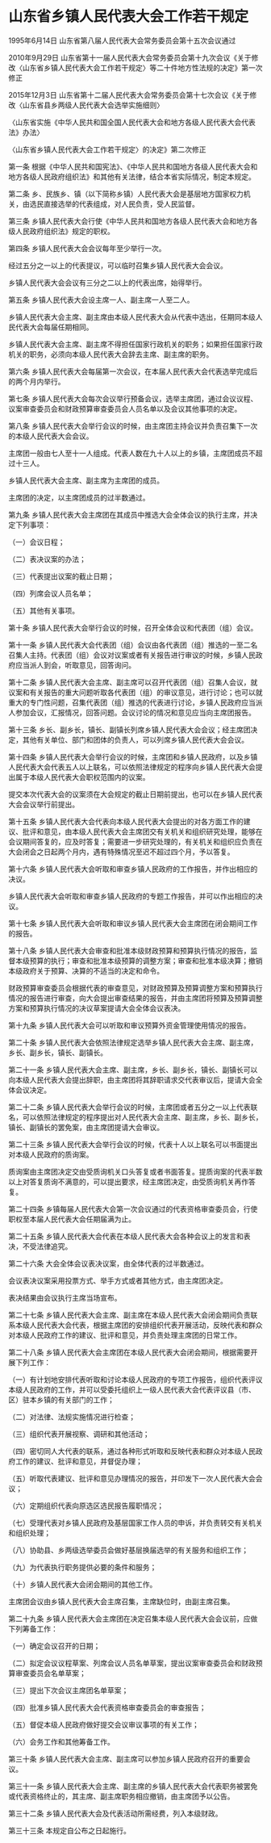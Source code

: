 # 山东省乡镇人民代表大会工作若干规定

1995年6月14日 山东省第八届人民代表大会常务委员会第十五次会议通过

2010年9月29日 山东省第十一届人民代表大会常务委员会第十九次会议《关于修改〈山东省乡镇人民代表大会工作若干规定〉等二十件地方性法规的决定》第一次修正

2015年12月3日 山东省第十二届人民代表大会常务委员会第十七次会议《关于修改〈山东省县乡两级人民代表大会选举实施细则〉

〈山东省实施《中华人民共和国全国人民代表大会和地方各级人民代表大会代表法》办法〉

〈山东省乡镇人民代表大会工作若干规定〉的决定》第二次修正

<!-- INFO END -->

第一条 根据《中华人民共和国宪法》、《中华人民共和国地方各级人民代表大会和地方各级人民政府组织法》和其他有关法律，结合本省实际情况，制定本规定。

第二条 乡、民族乡、镇（以下简称乡镇）人民代表大会是基层地方国家权力机关，由选民直接选举的代表组成，对人民负责，受人民监督。

第三条 乡镇人民代表大会行使《中华人民共和国地方各级人民代表大会和地方各级人民政府组织法》规定的职权。

第四条 乡镇人民代表大会会议每年至少举行一次。

经过五分之一以上的代表提议，可以临时召集乡镇人民代表大会会议。

乡镇人民代表大会会议有三分之二以上的代表出席，始得举行。

第五条 乡镇人民代表大会设主席一人、副主席一人至二人。

乡镇人民代表大会主席、副主席由本级人民代表大会从代表中选出，任期同本级人民代表大会每届任期相同。

乡镇人民代表大会主席、副主席不得担任国家行政机关的职务；如果担任国家行政机关的职务，必须向本级人民代表大会辞去主席、副主席的职务。

第六条 乡镇人民代表大会每届第一次会议，在本届人民代表大会代表选举完成后的两个月内举行。

第七条 乡镇人民代表大会每次会议举行预备会议，选举主席团，通过会议议程、议案审查委员会和财政预算审查委员会人员名单以及会议其他事项的决定。

第八条 乡镇人民代表大会举行会议的时候，由主席团主持会议并负责召集下一次的本级人民代表大会会议。

主席团一般由七人至十一人组成。代表人数在九十人以上的乡镇，主席团成员不超过十三人。

乡镇人民代表大会主席、副主席为主席团的成员。

主席团的决定，以主席团成员的过半数通过。

第九条 乡镇人民代表大会主席团在其成员中推选大会全体会议的执行主席，并决定下列事项：

（一）会议日程；

（二）表决议案的办法；

（三）代表提出议案的截止日期；

（四）列席会议人员名单；

（五）其他有关事项。

第十条 乡镇人民代表大会举行会议的时候，召开全体会议和代表团（组）会议。

第十一条 乡镇人民代表大会代表团（组）会议由各代表团（组）推选的一至二名召集人主持。代表团（组）会议对议案或者有关报告进行审议的时候，乡镇人民政府应当派人到会，听取意见，回答询问。

第十二条 乡镇人民代表大会主席、副主席可以召开代表团（组）召集人会议，就议案和有关报告的重大问题听取各代表团（组）的审议意见，进行讨论；也可以就重大的专门性问题，召集代表团（组）推选的代表进行讨论，乡镇人民政府应当派人参加会议，汇报情况，回答问题。会议讨论的情况和意见应当向主席团报告。

第十三条 乡长、副乡长，镇长、副镇长列席乡镇人民代表大会会议；经主席团决定，其他有关单位、部门和团体的负责人，可以列席乡镇人民代表大会会议。

第十四条 乡镇人民代表大会举行会议的时候，主席团和乡镇人民政府，以及乡镇人民代表大会代表五人以上联名，可以依照法律规定的程序向乡镇人民代表大会提出属于本级人民代表大会职权范围内的议案。

提交本次代表大会的议案须在大会规定的截止日期前提出，也可以在乡镇人民代表大会会议举行前提出。

第十五条 乡镇人民代表大会代表向本级人民代表大会提出的对各方面工作的建议、批评和意见，由本级人民代表大会主席团交有关机关和组织研究处理，能够在会议期间答复的，应及时答复；需要进一步研究处理的，有关机关和组织应负责在大会闭会之日起两个月内，遇有特殊情况至迟不超过四个月，予以答复。

第十六条 乡镇人民代表大会听取和审查乡镇人民政府的工作报告，并作出相应的决议。

乡镇人民代表大会听取和审查乡镇人民政府的专题工作报告，并可以作出相应的决议。

第十七条 乡镇人民代表大会听取和审议乡镇人民代表大会主席团在闭会期间工作的报告。

第十八条 乡镇人民代表大会审查和批准本级财政预算和预算执行情况的报告，监督本级预算的执行；审查和批准本级预算的调整方案；审查和批准本级决算；撤销本级政府关于预算、决算的不适当的决定和命令。

财政预算审查委员会根据代表的审查意见，对财政预算及预算调整方案和预算执行情况的报告进行审查，向大会提出审查结果的报告，并由主席团将预算及预算调整方案和预算执行情况的决议草案提请大会全体会议表决。

第十九条 乡镇人民代表大会可以听取和审议预算外资金管理使用情况的报告。

第二十条 乡镇人民代表大会依照法律规定选举乡镇人民代表大会主席、副主席，乡长、副乡长，镇长、副镇长。

第二十一条 乡镇人民代表大会主席、副主席，乡长、副乡长，镇长、副镇长可以向本级人民代表大会提出辞职，由主席团将其辞职请求交代表审议后，提请大会全体会议决定。

第二十二条 乡镇人民代表大会举行会议的时候，主席团或者五分之一以上代表联名，可以依照法律规定的程序提出对人民代表大会主席、副主席，乡长、副乡长，镇长、副镇长的罢免案，由主席团提请大会审议。

第二十三条 乡镇人民代表大会举行会议的时候，代表十人以上联名可以书面提出对本级人民政府的质询案。

质询案由主席团决定交由受质询机关口头答复或者书面答复。提质询案的代表半数以上对答复质询不满意的，可以提出要求，经主席团决定，由受质询机关再作答复。

第二十四条 乡镇每届人民代表大会第一次会议通过的代表资格审查委员会，行使职权至本届人民代表大会任期届满为止。

第二十五条 乡镇人民代表大会代表在本级人民代表大会各种会议上的发言和表决，不受法律追究。

第二十六条 大会全体会议表决议案，由全体代表的过半数通过。

会议表决议案采用投票方式、举手方式或者其他方式，由主席团决定。

表决结果由会议执行主席当场宣布。

第二十七条 乡镇人民代表大会主席、副主席在本级人民代表大会闭会期间负责联系本级人民代表大会代表，根据主席团的安排组织代表开展活动，反映代表和群众对本级人民政府工作的建议、批评和意见，并负责处理主席团的日常工作。

第二十八条 乡镇人民代表大会主席团在本级人民代表大会闭会期间，根据需要开展下列工作：

（一）有计划地安排代表听取和讨论本级人民政府的专项工作报告，组织代表评议本级人民政府的工作，并可以受委托组织上一级人民代表大会代表评议县（市、区）驻本乡镇的有关部门的工作；

（二）对法律、法规实施情况进行检查；

（三）组织代表开展视察、调研和其他活动；

（四）密切同人大代表的联系，通过各种形式听取和反映代表和群众对本级人民政府工作的建议、批评和意见，并督促办理；

（五）听取代表建议、批评和意见办理情况的报告，并印发下一次人民代表大会会议；

（六）定期组织代表向原选区选民报告履职情况；

（七）受理代表对乡镇人民政府及基层国家工作人员的申诉，并负责转交有关机关和组织处理；

（八）协助县、乡两级选举委员会做好基层换届选举的有关服务和组织工作；

（九）为代表执行职务提供必要的条件和服务；

（十）乡镇人民代表大会闭会期间的其他工作。

主席团会议由乡镇人民代表大会主席召集，主席缺位时，由副主席召集。

第二十九条 乡镇人民代表大会主席团在决定召集本级人民代表大会会议前，应做下列筹备工作：

（一）确定会议召开的日期；

（二）拟定会议议程草案、列席会议人员名单草案，提出议案审查委员会和财政预算审查委员会名单草案；

（三）提出下次会议主席团名单草案；

（四）批准乡镇人民代表大会代表资格审查委员会的审查报告；

（五）督促本级人民政府做好提交会议审议事项的有关工作；

（六）会务工作和其他筹备工作。

第三十条 乡镇人民代表大会主席、副主席可以参加乡镇人民政府召开的重要会议。

第三十一条 乡镇人民代表大会主席、副主席的乡镇人民代表大会代表职务被罢免或代表资格终止的，其主席、副主席职务相应撤销，由主席团予以公告。

第三十二条 乡镇人民代表大会及代表活动所需经费，列入本级财政。

第三十三条 本规定自公布之日起施行。
